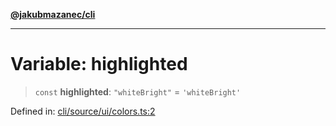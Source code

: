 [**@jakubmazanec/cli**](../../../README.md)

---

# Variable: highlighted

> `const` **highlighted**: `"whiteBright"` = `'whiteBright'`

Defined in:
[cli/source/ui/colors.ts:2](https://github.com/jakubmazanec/tools/blob/66e975ab265618dba82f8e4c56654145b7ba4db7/packages/cli/source/ui/colors.ts#L2)
